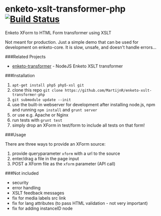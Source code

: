 enketo-xslt-transformer-php [![Build Status](https://travis-ci.org/enketo/enketo-xslt-transformer-php.png)](https://travis-ci.org/enketo/enketo-xslt-transformer-php)
===========================

Enketo XForm to HTML Form transformer using XSLT

Not meant for production. Just a simple demo that can be used for development on enketo-core. 
It is slow, unsafe, and doesn't handle errors...

###Related Projects

* [enketo-transformer](https://github.com/enketo/enketo-transformer) - NodeJS Enketo XSLT transformer

###Installation

1. `apt-get install php5 php5-xsl git`
2. clone this repo `git clone https://github.com/MartijnR/enketo-xslt-transformer-php`
3. `git submodule update --init`
4. use the built-in webserver for development after installing node.js, npm and running `npm install` and `grunt server`
5. or use e.g. Apache or Nginx
6. run tests with `grunt test`
7. simply drop an XForm in test/form to include all tests on that form!

###Usage

There are three ways to provide an XForm source:

1. provide queryparameter `xform` with a url to the source
2. enter/drag a file in the page input
3. POST a XForm file as the `xform` parameter (API call)


###Not included
* security
* error handling 
* XSLT feedback messages
* fix for media labels src link
* fix for lang attributes (to pass HTML validation - not very important)
* fix for adding instanceID node

